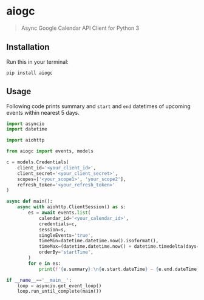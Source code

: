 # aiogc
> Async Google Calendar API Client for Python 3

## Installation

Run this in your terminal:
```commandLine
pip install aiogc
```

## Usage
Following code prints summary and `start` and `end` datetimes of upcoming events within nearest 5 days.
```python
import asyncio
import datetime

import aiohttp

from aiogc import events, models

c = models.Credentials(
	client_id='<your_client_id>',
    client_secret='<your_client_secret>',
    scopes=['<your_scope1>', 'your_scope2'],
    refresh_token='<your_refresh_token>'
)

async def main():
	async with aiohttp.ClientSession() as s:
		es = await events.list(
			calendar_id='<your_calendar_id>',
			credentials=c,
			session=s,
			singleEvents='true',
			timeMin=datetime.datetime.now().isoformat(),
			timeMax=(datetime.datetime.now() + datetime.timedelta(days=5)).isoformat(),
			orderBy='startTime',
		)
		for e in es:
			print(f'{e.summary}:\n{e.start.dateTime} – {e.end.dateTime}')

if __name__=='__main__':
	loop = asyncio.get_event_loop()
	loop.run_until_complete(main())
```